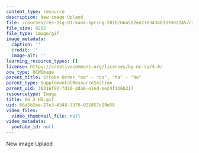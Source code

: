 ```yaml
---
content_type: resource
description: New image Uplaod
file: /courses/res-21g-01-kana-spring-2010/66a5b2ee27e343483376022457c29e58_06_2_HI.gif
file_size: 9202
file_type: image/gif
image_metadata:
  caption: ''
  credit: ''
  image-alt: ''
learning_resource_types: []
license: https://creativecommons.org/licenses/by-nc-sa/4.0/
ocw_type: OCWImage
parent_title: Stroke Order "na" - "no", "ha" - "ho"
parent_type: SupplementalResourceSection
parent_uid: 36316f92-fd10-2da0-e1ed-ee24f1b6b217
resourcetype: Image
title: 06_2_HI.gif
uid: 66a5b2ee-27e3-4348-3376-022457c29e58
video_files:
  video_thumbnail_file: null
video_metadata:
  youtube_id: null
---
```

New image Uplaod